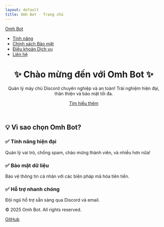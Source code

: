 ```yaml
---
layout: default
title: Omh Bot - Trang chủ
---
```


<nav class="navbar">
  <div class="container">
    <a href="index.md" class="logo">Omh Bot</a>
    <ul class="nav-links">
      <li><a href="#features">Tính năng</a></li>
      <li><a href="privacy-policy.md">Chính sách Bảo mật</a></li>
      <li><a href="terms-of-service.md">Điều khoản Dịch vụ</a></li>
      <li><a href="contact.md">Liên hệ</a></li>
    </ul>
  </div>
</nav>

<header class="hero">
  <div class="container">
    <h1>✨ Chào mừng đến với Omh Bot ✨</h1>
    <p>Quản lý máy chủ Discord chuyên nghiệp và an toàn! Trải nghiệm hiện đại, thân thiện và bảo mật tối đa.</p>
    <a href="#features" class="btn-primary">Tìm hiểu thêm</a>
  </div>
</header>

<section id="features">
  <div class="container">
    <h2>💡 Vì sao chọn Omh Bot?</h2>
    <div class="feature-cards">
      <div class="card">
        <h3>✅ Tính năng hiện đại</h3>
        <p>Quản lý vai trò, chống spam, chào mừng thành viên, và nhiều hơn nữa!</p>
      </div>
      <div class="card">
        <h3>✅ Bảo mật dữ liệu</h3>
        <p>Bảo vệ thông tin cá nhân với các biện pháp mã hóa tiên tiến.</p>
      </div>
      <div class="card">
        <h3>✅ Hỗ trợ nhanh chóng</h3>
        <p>Đội ngũ hỗ trợ sẵn sàng qua Discord và email.</p>
      </div>
    </div>
  </div>
</section>

<footer>
  <p>&copy; 2025 Omh Bot. All rights reserved.</p>
  <a href="https://github.com/omh-bot">GitHub</a>
</footer>

